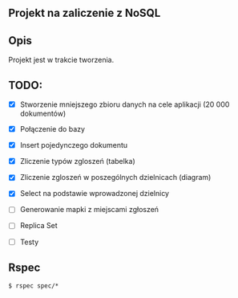 ## Projekt na zaliczenie z NoSQL


Opis
-------
Projekt jest w trakcie tworzenia.


TODO:
-------
- [x] Stworzenie mniejszego zbioru danych na cele aplikacji (20 000 dokumentów)
- [x] Połączenie do bazy
- [x] Insert pojedynczego dokumentu
- [x] Zliczenie typów zgloszeń (tabelka)
- [x] Zliczenie zgloszeń w poszególnych dzielnicach (diagram)
- [x] Select na podstawie wprowadzonej dzielnicy
- [ ] Generowanie mapki z miejscami zgłoszeń
- [ ] Replica Set
- [ ] Testy


Rspec
----------

```
$ rspec spec/*
```
